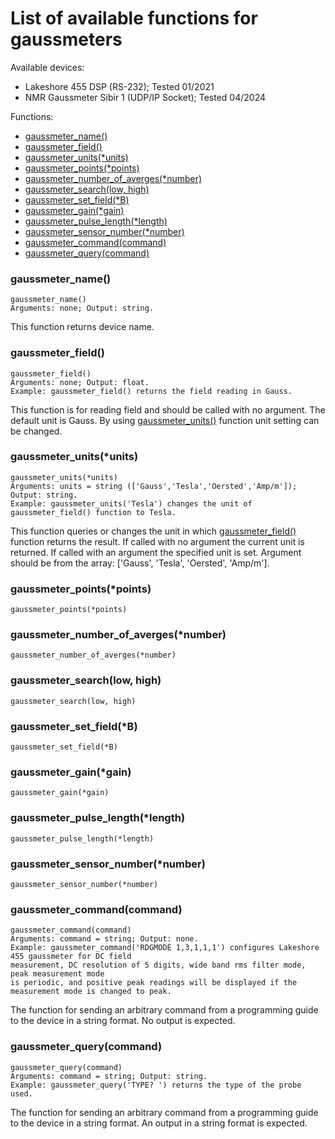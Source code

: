 # List of available functions for gaussmeters

Available devices:
- Lakeshore 455 DSP (RS-232); Tested 01/2021
- NMR Gaussmeter Sibir 1 (UDP/IP Socket); Tested 04/2024

Functions:
- [gaussmeter_name()](#gaussmeter_name)<br/>
- [gaussmeter_field()](#gaussmeter_field)<br/>
- [gaussmeter_units(*units)](#gaussmeter_unitsunits)<br/>
- [gaussmeter_points(*points)](#gaussmeter_pointspoints)<br/>
- [gaussmeter_number_of_averges(*number)](#gaussmeter_number_of_avergesnumber)<br/>
- [gaussmeter_search(low, high)](#gaussmeter_searchlow-high)<br/>
- [gaussmeter_set_field(*B)](#gaussmeter_set_fieldb)<br/>
- [gaussmeter_gain(*gain)](#gaussmeter_gaingain)<br/>
- [gaussmeter_pulse_length(*length)](#gaussmeter_pulse_lengthlength)<br/>
- [gaussmeter_sensor_number(*number)](#gaussmeter_sensor_numbernumber)<br/>
- [gaussmeter_command(command)](#gaussmeter_commandcommand)<br/>
- [gaussmeter_query(command)](#gaussmeter_querycommand)<br/>

### gaussmeter_name()
```python3
gaussmeter_name()
Arguments: none; Output: string.
```
This function returns device name.
### gaussmeter_field()
```python3
gaussmeter_field()
Arguments: none; Output: float.
Example: gaussmeter_field() returns the field reading in Gauss.
```
This function is for reading field and should be called with no argument. The default unit is Gauss. By using [gaussmeter_units()](#gaussmeter_unitsunits) function unit setting can be changed.<br/>
### gaussmeter_units(*units)
```python3
gaussmeter_units(*units)
Arguments: units = string (['Gauss','Tesla','Oersted','Amp/m']); Output: string.
Example: gaussmeter_units('Tesla') changes the unit of gaussmeter_field() function to Tesla.
```
This function queries or changes the unit in which [gaussmeter_field()](#gaussmeter_field) function returns the result. If called with no argument the current unit is returned. If called with an argument the specified unit is set. Argument should be from the array: ['Gauss', 'Tesla', 'Oersted', 'Amp/m'].<br/>
### gaussmeter_points(*points)
```python3
gaussmeter_points(*points)
```
### gaussmeter_number_of_averges(*number)
```python3
gaussmeter_number_of_averges(*number)
```
### gaussmeter_search(low, high)
```python3
gaussmeter_search(low, high)
```
### gaussmeter_set_field(*B)
```python3
gaussmeter_set_field(*B)
```
### gaussmeter_gain(*gain)
```python3
gaussmeter_gain(*gain)
```
### gaussmeter_pulse_length(*length)
```python3
gaussmeter_pulse_length(*length)
```
### gaussmeter_sensor_number(*number)
```python3
gaussmeter_sensor_number(*number)
```
### gaussmeter_command(command)
```python3
gaussmeter_command(command)
Arguments: command = string; Output: none.
Example: gaussmeter_command('RDGMODE 1,3,1,1,1') configures Lakeshore 455 gaussmeter for DC field
measurement, DC resolution of 5 digits, wide band rms filter mode, peak measurement mode
is periodic, and positive peak readings will be displayed if the measurement mode is changed to peak.
```
The function for sending an arbitrary command from a programming guide to the device in a string format. No output is expected.<br/>
### gaussmeter_query(command)
```python3
gaussmeter_query(command)
Arguments: command = string; Output: string.
Example: gaussmeter_query('TYPE? ') returns the type of the probe used.
```
The function for sending an arbitrary command from a programming guide to the device in a string format. An output in a string format is expected.<br/>
